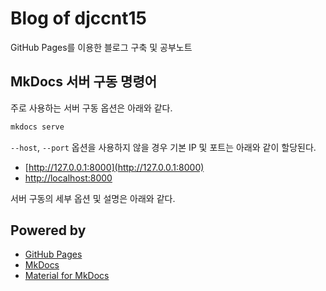 # Blog of djccnt15

GitHub Pages를 이용한 블로그 구축 및 공부노트

## MkDocs 서버 구동 명령어

주로 사용하는 서버 구동 옵션은 아래와 같다.  

```bat
mkdocs serve
```

`--host`, `--port` 옵션을 사용하지 않을 경우 기본 IP 및 포트는 아래와 같이 할당된다.  

- [http://127.0.0.1:8000](http://127.0.0.1:8000)
- [http://localhost:8000](http://localhost:8000)

서버 구동의 세부 옵션 및 설명은 아래와 같다.  

## Powered by

- [GitHub Pages](https://pages.github.com/)
- [MkDocs](https://www.mkdocs.org/)
- [Material for MkDocs](https://squidfunk.github.io/mkdocs-material/)